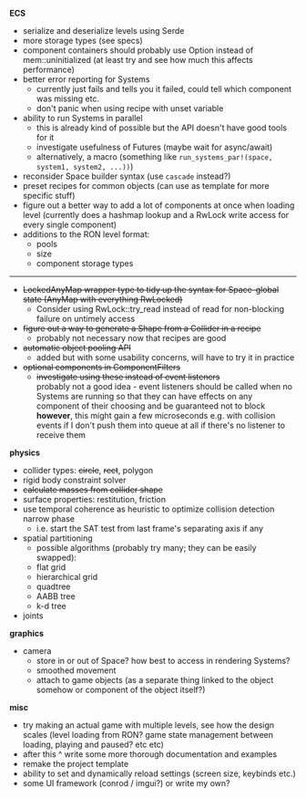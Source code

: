 **ECS**
- serialize and deserialize levels using Serde
- more storage types (see specs)
- component containers should probably use Option instead of mem::uninitialized
  (at least try and see how much this affects performance)
- better error reporting for Systems
    - currently just fails and tells you it failed, could tell which component was missing etc.
    - don't panic when using recipe with unset variable
- ability to run Systems in parallel
    - this is already kind of possible but the API doesn't have good tools for it
    - investigate usefulness of Futures (maybe wait for async/await)
    - alternatively, a macro (something like `run_systems_par!(space, system1, system2, ...))`)
- reconsider Space builder syntax (use `cascade` instead?)
- preset recipes for common objects (can use as template for more specific stuff)
- figure out a better way to add a lot of components at once when loading level
  (currently does a hashmap lookup and a RwLock write access for every single component)
- additions to the RON level format:
    - pools
    - size
    - component storage types
---
- ~~LockedAnyMap wrapper type to tidy up the syntax for Space-global state (AnyMap with everything RwLocked)~~
    - Consider using RwLock::try_read instead of read for non-blocking failure on untimely access
- ~~figure out a way to generate a Shape from a Collider in a recipe~~
    - probably not necessary now that recipes are good
- ~~automatic object pooling API~~
    - added but with some usability concerns, will have to try it in practice
- ~~optional components in ComponentFilters~~
    - ~~investigate using these instead of event listeners~~\
      probably not a good idea - event listeners should be called when no Systems are running
      so that they can have effects on any component of their choosing and be guaranteed not to block\
      **however**, this might gain a few microseconds e.g. with collision events
      if I don't push them into queue at all if there's no listener to receive them

**physics**
- collider types: ~~circle~~, ~~rect~~, polygon
- rigid body constraint solver
- ~~calculate masses from collider shape~~
- surface properties: restitution, friction
- use temporal coherence as heuristic to optimize collision detection narrow phase
    - i.e. start the SAT test from last frame's separating axis if any
- spatial partitioning
    - possible algorithms (probably try many; they can be easily swapped):
    - flat grid
    - hierarchical grid
    - quadtree
    - AABB tree
    - k-d tree
- joints

**graphics**
- camera
    - store in or out of Space? how best to access in rendering Systems?
    - smoothed movement
    - attach to game objects (as a separate thing linked to the object somehow or component of the object itself?)

**misc**
- try making an actual game with multiple levels, see how the
  design scales (level loading from RON? game state management
  between loading, playing and paused? etc etc)
- after this ^ write some more thorough documentation and examples
- remake the project template
- ability to set and dynamically reload settings (screen size, keybinds etc.)
- some UI framework (conrod / imgui?) or write my own?
